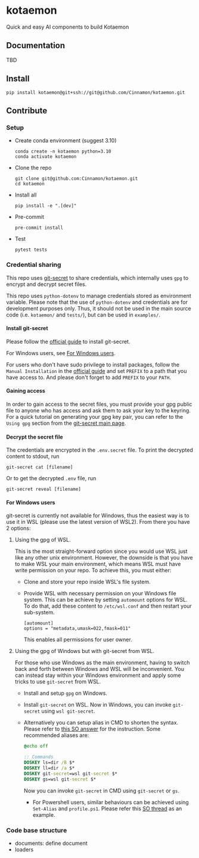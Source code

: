# kotaemon

Quick and easy AI components to build Kotaemon

## Documentation

TBD

## Install

```shell
pip install kotaemon@git+ssh://git@github.com/Cinnamon/kotaemon.git
```

## Contribute

### Setup

- Create conda environment (suggest 3.10)

  ```shell
  conda create -n kotaemon python=3.10
  conda activate kotaemon
  ```

- Clone the repo

  ```shell
  git clone git@github.com:Cinnamon/kotaemon.git
  cd kotaemon
  ```

- Install all

  ```shell
  pip install -e ".[dev]"
  ```

- Pre-commit

  ```shell
  pre-commit install
  ```

- Test

  ```shell
  pytest tests
  ```

### Credential sharing

This repo uses [git-secret](https://sobolevn.me/git-secret/) to share credentials, which
internally uses `gpg` to encrypt and decrypt secret files.

This repo uses `python-dotenv` to manage credentials stored as environment variable.
Please note that the use of `python-dotenv` and credentials are for development
purposes only. Thus, it should not be used in the main source code (i.e. `kotaemon/` and `tests/`), but can be used in `examples/`.

#### Install git-secret

Please follow the [official guide](https://sobolevn.me/git-secret/installation) to install git-secret.

For Windows users, see [For Windows users](#for-windows-users).

For users who don't have sudo privilege to install packages, follow the `Manual Installation` in the [official guide](https://sobolevn.me/git-secret/installation) and set `PREFIX` to a path that you have access to. And please don't forget to add `PREFIX` to your `PATH`.

#### Gaining access

In order to gain access to the secret files, you must provide your gpg public file to anyone who has access and ask them to ask your key to the keyring. For a quick tutorial on generating your gpg key pair, you can refer to the `Using gpg` section from the [git-secret main page](https://sobolevn.me/git-secret/).

#### Decrypt the secret file

The credentials are encrypted in the `.env.secret` file. To print the decrypted content to stdout, run

```shell
git-secret cat [filename]
```

Or to get the decrypted `.env` file, run

```shell
git-secret reveal [filename]
```

#### For Windows users

git-secret is currently not available for Windows, thus the easiest way is to use it in WSL (please use the latest version of WSL2). From there you have 2 options:

1. Using the gpg of WSL.

   This is the most straight-forward option since you would use WSL just like any other unix environment. However, the downside is that you have to make WSL your main environment, which means WSL must have write permission on your repo. To achieve this, you must either:

   - Clone and store your repo inside WSL's file system.
   - Provide WSL with necessary permission on your Windows file system. This can be achieve by setting `automount` options for WSL. To do that, add these content to `/etc/wsl.conf` and then restart your sub-system.

     ```shell
     [automount]
     options = "metadata,umask=022,fmask=011"
     ```

     This enables all permissions for user owner.

2. Using the gpg of Windows but with git-secret from WSL.

   For those who use Windows as the main environment, having to switch back and forth between Windows and WSL will be inconvenient. You can instead stay within your Windows environment and apply some tricks to use `git-secret` from WSL.

   - Install and setup `gpg` on Windows.
   - Install `git-secret` on WSL. Now in Windows, you can invoke `git-secret` using `wsl git-secret`.
   - Alternatively you can setup alias in CMD to shorten the syntax. Please refer to [this SO answer](https://stackoverflow.com/a/65823225) for the instruction. Some recommended aliases are:

     ```bat
     @echo off

     :: Commands
     DOSKEY ls=dir /B $*
     DOSKEY ll=dir /a $*
     DOSKEY git-secret=wsl git-secret $*
     DOSKEY gs=wsl git-secret $*
     ```

     Now you can invoke `git-secret` in CMD using `git-secret` or `gs`.

     - For Powershell users, similar behaviours can be achieved using `Set-Alias` and `profile.ps1`. Please refer this [SO thread](https://stackoverflow.com/questions/61081434/how-do-i-create-a-permanent-alias-file-in-powershell-core) as an example.

### Code base structure

- documents: define document
- loaders
